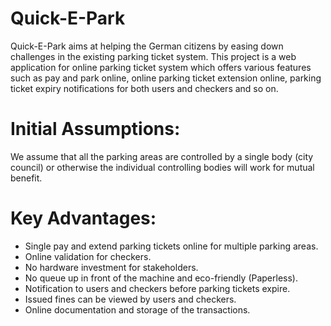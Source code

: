 # Quick-E-Park
Quick-E-Park aims at helping the German citizens by easing down challenges in the existing parking ticket system. This project is a web application for online parking ticket system which offers various features such as pay and park online, online parking ticket extension online, parking ticket expiry notifications for both users and checkers and so on.
# Initial Assumptions: 
We assume that all the parking areas are controlled by a single body (city
council) or otherwise the individual controlling bodies will work for mutual benefit.
# Key Advantages:
* Single pay and extend parking tickets online for multiple parking areas.
* Online validation for checkers.
* No hardware investment for stakeholders.
* No queue up in front of the machine and eco-friendly (Paperless).
* Notification to users and checkers before parking tickets expire.
* Issued fines can be viewed by users and checkers.
* Online documentation and storage of the transactions.
